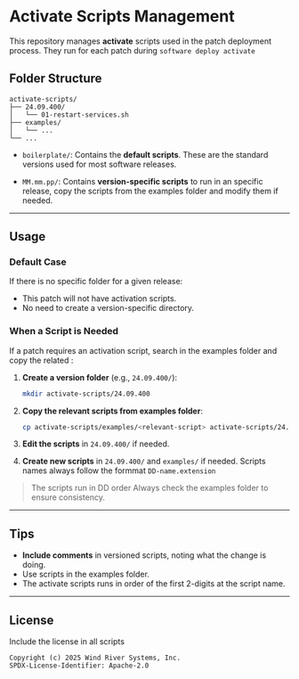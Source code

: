 # Activate Scripts Management

This repository manages **activate** scripts used in the patch deployment process.
They run for each patch during `software deploy activate`

## Folder Structure

```
activate-scripts/
├── 24.09.400/
│   └── 01-restart-services.sh
├── examples/
│   └── ...
└── ...
```

- `boilerplate/`:
  Contains the **default scripts**. These are the standard versions used for most software releases.

- `MM.mm.pp/`:
  Contains **version-specific scripts** to run in an specific release, copy the scripts from the examples folder and modify them if needed.

---

## Usage

### Default Case

If there is no specific folder for a given release:
- This patch will not have activation scripts.
- No need to create a version-specific directory.

### When a Script is Needed

If a patch requires an activation script, search in the examples folder and copy the related :

1. **Create a version folder** (e.g., `24.09.400/`):
    ```bash
    mkdir activate-scripts/24.09.400
    ```

2. **Copy the relevant scripts from examples folder**:
    ```bash
    cp activate-scripts/examples/<relevant-script> activate-scripts/24.09.400/
    ```

3. **Edit the scripts** in `24.09.400/` if needed.

4. **Create new scripts** in `24.09.400/` and `examples/` if needed.
Scripts names always follow the formmat `DD-name.extension`

> The scripts run in DD order
> Always check the examples folder to ensure consistency.

---

## Tips

- **Include comments** in versioned scripts, noting what the change is doing.
- Use scripts in the examples folder.
- The activate scripts runs in order of the first 2-digits at the script name.  

---

## License

Include the license in all scripts

```
Copyright (c) 2025 Wind River Systems, Inc.
SPDX-License-Identifier: Apache-2.0
```
